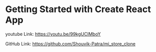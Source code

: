 # Getting Started with Create React App
youtube Link:
https://youtu.be/99kgUCIMboY

GitHub Link:
https://github.com/Shouvik-Patra/mi_store_clone
